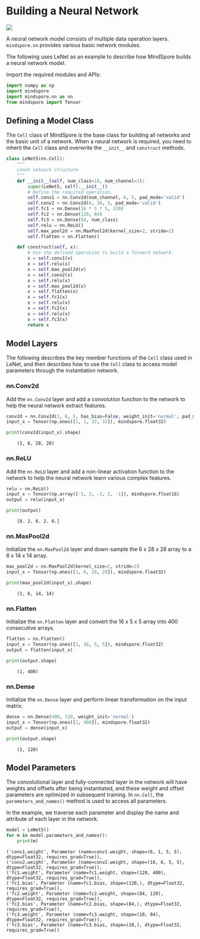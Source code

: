# Building a Neural Network

<a href="https://gitee.com/mindspore/docs/blob/master/tutorials/source_en/model.md" target="_blank"><img src="https://gitee.com/mindspore/docs/raw/master/resource/_static/logo_source_en.png"></a>

A neural network model consists of multiple data operation layers. `mindspore.nn` provides various basic network modules.

The following uses LeNet as an example to describe how MindSpore builds a neural network model.

Import the required modules and APIs:

```python
import numpy as np
import mindspore
import mindspore.nn as nn
from mindspore import Tensor
```

## Defining a Model Class

The `Cell` class of MindSpore is the base class for building all networks and the basic unit of a network. When a neural network is required, you need to inherit the `Cell` class and overwrite the `__init__` and `construct` methods.

```python
class LeNet5(nn.Cell):
    """
    Lenet network structure
    """
    def __init__(self, num_class=10, num_channel=1):
        super(LeNet5, self).__init__()
        # Define the required operation.
        self.conv1 = nn.Conv2d(num_channel, 6, 5, pad_mode='valid')
        self.conv2 = nn.Conv2d(6, 16, 5, pad_mode='valid')
        self.fc1 = nn.Dense(16 * 5 * 5, 120)
        self.fc2 = nn.Dense(120, 84)
        self.fc3 = nn.Dense(84, num_class)
        self.relu = nn.ReLU()
        self.max_pool2d = nn.MaxPool2d(kernel_size=2, stride=2)
        self.flatten = nn.Flatten()

    def construct(self, x):
        # Use the defined operation to build a forward network.
        x = self.conv1(x)
        x = self.relu(x)
        x = self.max_pool2d(x)
        x = self.conv2(x)
        x = self.relu(x)
        x = self.max_pool2d(x)
        x = self.flatten(x)
        x = self.fc1(x)
        x = self.relu(x)
        x = self.fc2(x)
        x = self.relu(x)
        x = self.fc3(x)
        return x
```

## Model Layers

The following describes the key member functions of the `Cell` class used in LeNet, and then describes how to use the `Cell` class to access model parameters through the instantiation network.

### nn.Conv2d

Add the `nn.Conv2d` layer and add a convolution function to the network to help the neural network extract features.

```python
conv2d = nn.Conv2d(1, 6, 5, has_bias=False, weight_init='normal', pad_mode='valid')
input_x = Tensor(np.ones([1, 1, 32, 32]), mindspore.float32)

print(conv2d(input_x).shape)
```

```text
    (1, 6, 28, 28)
```

### nn.ReLU

Add the `nn.ReLU` layer and add a non-linear activation function to the network to help the neural network learn various complex features.

```python
relu = nn.ReLU()
input_x = Tensor(np.array([-1, 2, -3, 2, -1]), mindspore.float16)
output = relu(input_x)

print(output)
```

```text
    [0. 2. 0. 2. 0.]
```

### nn.MaxPool2d

Initialize the `nn.MaxPool2d` layer and down-sample the 6 x 28 x 28 array to a 6 x 14 x 14 array.

```python
max_pool2d = nn.MaxPool2d(kernel_size=2, stride=2)
input_x = Tensor(np.ones([1, 6, 28, 28]), mindspore.float32)

print(max_pool2d(input_x).shape)
```

```text
    (1, 6, 14, 14)
```

### nn.Flatten

Initialize the `nn.Flatten` layer and convert the 16 x 5 x 5 array into 400 consecutive arrays.

```python
flatten = nn.Flatten()
input_x = Tensor(np.ones([1, 16, 5, 5]), mindspore.float32)
output = flatten(input_x)

print(output.shape)
```

```text
    (1, 400)
```

### nn.Dense

Initialize the `nn.Dense` layer and perform linear transformation on the input matrix.

```python
dense = nn.Dense(400, 120, weight_init='normal')
input_x = Tensor(np.ones([1, 400]), mindspore.float32)
output = dense(input_x)

print(output.shape)
```

```text
    (1, 120)
```

## Model Parameters

The convolutional layer and fully-connected layer in the network will have weights and offsets after being instantiated, and these weight and offset parameters are optimized in subsequent training. In `nn.Cell`, the `parameters_and_names()` method is used to access all parameters.

In the example, we traverse each parameter and display the name and attribute of each layer in the network.

```python
model = LeNet5()
for m in model.parameters_and_names():
    print(m)
```

```text
('conv1.weight', Parameter (name=conv1.weight, shape=(6, 1, 5, 5), dtype=Float32, requires_grad=True)),
('conv2.weight', Parameter (name=conv2.weight, shape=(16, 6, 5, 5), dtype=Float32, requires_grad=True)),
('fc1.weight', Parameter (name=fc1.weight, shape=(120, 400), dtype=Float32, requires_grad=True)),
('fc1.bias', Parameter (name=fc1.bias, shape=(120,), dtype=Float32, requires_grad=True)),
('fc2.weight', Parameter (name=fc2.weight, shape=(84, 120), dtype=Float32, requires_grad=True)),
('fc2.bias', Parameter (name=fc2.bias, shape=(84,), dtype=Float32, requires_grad=True)),
('fc3.weight', Parameter (name=fc3.weight, shape=(10, 84), dtype=Float32, requires_grad=True)),
('fc3.bias', Parameter (name=fc3.bias, shape=(10,), dtype=Float32, requires_grad=True))
```
